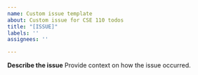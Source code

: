 ```yaml
---
name: Custom issue template
about: Custom issue for CSE 110 todos
title: "[ISSUE]"
labels: ''
assignees: ''

---
```


**Describe the issue**
Provide context on how the issue occurred.
